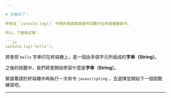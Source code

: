 ```yaml
---

# 你做到了！

所有在 `console.log()` 中間的東西都會被列印顯示在終端機畫面中。

所以，下面程式碼：

```js
console.log('hello');
```

將會把 `hello` 字串印在終端機上，是一個由多個字元所組成的**字串（String）**。

之後的挑戰中，我們將會開始學習什麼是**字串（String）**。

緊接著請於終端機中再執行一次命令 `javascripting` ，去選擇並開始下一個挑戰練習吧。

---
```

